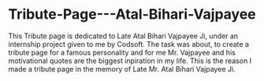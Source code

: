 # Tribute-Page---Atal-Bihari-Vajpayee
This Tribute page is dedicated to Late Atal Bihari Vajpayee Ji, under an internship project given to me by Codsoft.
The task was about, to create a tribute page for a famous personality and for me Mr. Vajpayee and his motivational quotes are the biggest inpiration in my life.
This is the reason I made a tribute page in the memory of Late Mr. Atal Bihari Vajpayee Ji.
